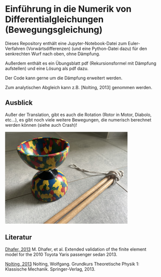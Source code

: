 # Einführung in die Numerik von Differentialgleichungen (Bewegungsgleichung)

Dieses Repository enthält eine Jupyter-Notebook-Datei zum Euler-Verfahren (Vorwärtsdifferenzen) (und eine Python-Datei dazu) für den senkrechten Wurf nach oben, ohne Dämpfung.

Außerdem enthält es ein Übungsblatt pdf (Rekursionsformel mit Dämpfung aufstellen) und eine Lösung als pdf dazu.

Der Code kann gerne um die Dämpfung erweitert werden.

Zum analytischen Abgleich kann z.B. [Nolting, 2013] genommen werden.

## Ausblick

Außer der Translation, gibt es auch die Rotation (Rotor in Motor, Diabolo, etc...), es gibt noch viele weitere Bewegungen, die numerisch berechnet werden können (siehe auch Crash)!

<img src="diabolo.jpg"  height="300"  />

## Literatur

[Dhafer, 2013](https://www.ccsa.gmu.edu/models/2010-toyota-yaris/) M. Dhafer, et al. Extended validation of the finite element model for the 2010 Toyota Yaris passenger sedan 2013.

[Nolting, 2013](https://link.springer.com/book/10.1007/978-3-662-57584-0) Nolting, Wolfgang. Grundkurs Theoretische Physik 1: Klassische Mechanik. Springer-Verlag, 2013.
